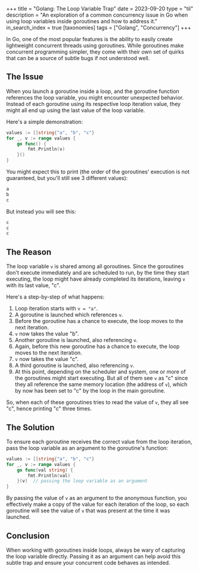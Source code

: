 +++
title = "Golang: The Loop Variable Trap"
date = 2023-09-20
type = "til"
description = "An exploration of a common concurrency issue in Go when using loop variables inside goroutines and how to address it."
in_search_index = true
[taxonomies]
tags = ["Golang", "Concurrency"]
+++

In Go, one of the most popular features is the ability to easily create lightweight concurrent threads using goroutines. While goroutines make concurrent programming simpler, they come with their own set of quirks that can be a source of subtle bugs if not understood well.

## The Issue

When you launch a goroutine inside a loop, and the goroutine function references the loop variable, you might encounter unexpected behavior. Instead of each goroutine using its respective loop iteration value, they might all end up using the last value of the loop variable.

Here's a simple demonstration:

```go
values := []string{"a", "b", "c"}
for _, v := range values {
    go func() {
        fmt.Println(v)
    }()
}
```

You might expect this to print (the order of the goroutines' execution is not guaranteed, but you'll still see 3 different values):

```sh
a
b
c
```

But instead you will see this:

```sh
c
c
c
```

## The Reason

The loop variable `v` is shared among all goroutines. Since the goroutines don't execute immediately and are scheduled to run, by the time they start executing, the loop might have already completed its iterations, leaving `v` with its last value, "c".

Here's a step-by-step of what happens:

1. Loop iteration starts with `v = "a"`.
2. A goroutine is launched which references `v`.
3. Before the goroutine has a chance to execute, the loop moves to the next iteration.
4. `v` now takes the value "b".
5. Another goroutine is launched, also referencing `v`.
6. Again, before this new goroutine has a chance to execute, the loop moves to the next iteration.
7. `v` now takes the value "c".
8. A third goroutine is launched, also referencing `v`.
9. At this point, depending on the scheduler and system, one or more of the goroutines might start executing. But all of them see `v` as "c" since they all reference the same memory location (the address of `v`), which by now has been set to "c" by the loop in the main goroutine.

So, when each of these goroutines tries to read the value of `v`, they all see "c", hence printing "c" three times.

## The Solution

To ensure each goroutine receives the correct value from the loop iteration, pass the loop variable as an argument to the goroutine's function:

```go
values := []string{"a", "b", "c"}
for _, v := range values {
    go func(val string) {
        fmt.Println(val)
    }(v)  // passing the loop variable as an argument
}
```

By passing the value of `v` as an argument to the anonymous function, you effectively make a copy of the value for each iteration of the loop, so each goroutine will see the value of `v` that was present at the time it was launched.

## Conclusion

When working with goroutines inside loops, always be wary of capturing the loop variable directly. Passing it as an argument can help avoid this subtle trap and ensure your concurrent code behaves as intended.
